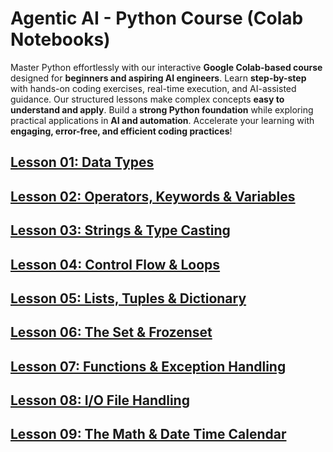 # Agentic AI - Python Course (Colab Notebooks)

Master Python effortlessly with our interactive **Google Colab-based course** designed for **beginners and aspiring AI engineers**. Learn **step-by-step** with hands-on coding exercises, real-time execution, and AI-assisted guidance. Our structured lessons make complex concepts **easy to understand and apply**. Build a **strong Python foundation** while exploring practical applications in **AI and automation**. Accelerate your learning with **engaging, error-free, and efficient coding practices**!

## [Lesson 01: Data Types](https://colab.research.google.com/drive/1gNQDG1m7_cf-cY5cm_tmYNKDuwD9RneN?usp=sharing)

## [Lesson 02: Operators, Keywords & Variables](https://colab.research.google.com/drive/1ct5Efj7xRRpu155NOx38dNgnpQgC25yv?usp=sharing)

## [Lesson 03: Strings & Type Casting](https://colab.research.google.com/drive/1Ho_ZEbgOB_Y3YjtPWqoJwjVXgpmM5fQS?usp=sharing)

## [Lesson 04: Control Flow & Loops](https://colab.research.google.com/drive/19CfIJYDVeQJAeGw-L2MuPuxAhMJGA8Cm?usp=sharing)

## [Lesson 05: Lists, Tuples & Dictionary](https://colab.research.google.com/drive/1yPH2ErmQWlOli9HZR1l2EBUB5FIGY-tZ?usp=sharing)

## [Lesson 06: The Set & Frozenset](https://colab.research.google.com/drive/1qsMQMYeeu-XpOEDW2s4JgQ24AwqVcuoW?usp=sharing)

## [Lesson 07: Functions & Exception Handling](https://colab.research.google.com/drive/1hK73zQXY_qO9xZYxpX2zVtemBWM0Rq6O?usp=sharing)

## [Lesson 08: I/O File Handling](https://colab.research.google.com/drive/12l0swaVyLwOvsMfoPNzUmpvfs2_VZ5bW?usp=sharing)

## [Lesson 09: The Math & Date Time Calendar](https://colab.research.google.com/drive/19ntCCcj3Dwy_nPmkHgJ4XVmsH3HmNJ-R?usp=sharing)
